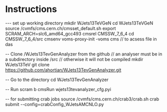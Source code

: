# Instructions
--- set up working directory
mkdir WJets13TeVGeN
cd WJets13TeVGeN
source /cvmfs/cms.cern.ch/cmsset_default.sh
export SCRAM_ARCH=slc6_amd64_gcc493
cmsrel CMSSW_7_6_4
cd CMSSW_7_6_4/src
cmsenv
voms-proxy-init -voms cms // to acsess file in das

-- Clone /WJets13TevGenAnalyzer from the github
// an analyser must be in a subdirectory inside /src
// otherwise it will not be compiled 
mkdir WJets13TeV
git clone https://github.com/ahortian/WJets13TevGenAnalyzer.git

-- Go to the directory
cd WJets13TevGenAnalyzer

-- Run
scram b
cmsRun wjets13tevanalyzer_cfg.pyi

-- for submitting crab jobs
source /cvmfs/cms.cern.ch/crab3/crab.sh
crab submit --config=crabConfig_WJetsAMCNLO.py

